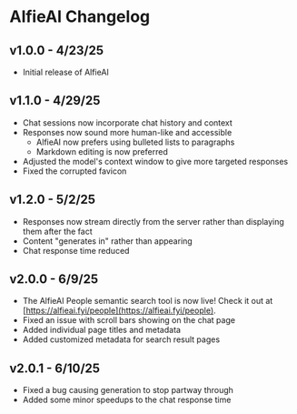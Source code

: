 # AlfieAI Changelog

## v1.0.0 - 4/23/25

* Initial release of AlfieAI

## v1.1.0 - 4/29/25

* Chat sessions now incorporate chat history and context
* Responses now sound more human-like and accessible
  * AlfieAI now prefers using bulleted lists to paragraphs
  * Markdown editing is now preferred
* Adjusted the model's context window to give more targeted responses
* Fixed the corrupted favicon

## v1.2.0 - 5/2/25

* Responses now stream directly from the server rather than displaying them after the fact
* Content "generates in" rather than appearing
* Chat response time reduced

## v2.0.0 - 6/9/25

* The AlfieAI People semantic search tool is now live! Check it out at [https://alfieai.fyi/people](https://alfieai.fyi/people).
* Fixed an issue with scroll bars showing on the chat page
* Added individual page titles and metadata
* Added customized metadata for search result pages

## v2.0.1 - 6/10/25

* Fixed a bug causing generation to stop partway through
* Added some minor speedups to the chat response time
